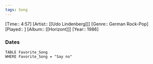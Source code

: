 ```yaml
---
tags: Song  
---
```

[Time:: 4:57]
[Artist:: [[Udo Lindenberg]]]
[Genre:: German Rock-Pop]
[Played:: ]
[Album:: [[Horizont]]]
[Year:: 1986]
### Dates
````dataview
TABLE Favorite_Song
WHERE Favorite_Song = "Say no"
````